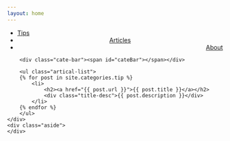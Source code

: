 ```yaml
---
layout: home
---
```


<div class="index-content tips">
    <div class="section">
        <ul class="artical-cate">
            <li class="on"><a href="/"><span>Tips</span></a></li>
            <li style="text-align:center"><a href="/articles"><span>Articles</span></a></li>
            <li style="text-align:right"><a href="/about"><span>About</span></a></li>
        </ul>

        <div class="cate-bar"><span id="cateBar"></span></div>

        <ul class="artical-list">
        {% for post in site.categories.tip %}
            <li>
                <h2><a href="{{ post.url }}">{{ post.title }}</a></h2>
                <div class="title-desc">{{ post.description }}</div>
            </li>
        {% endfor %}
        </ul>
    </div>
    <div class="aside">
    </div>
</div>
